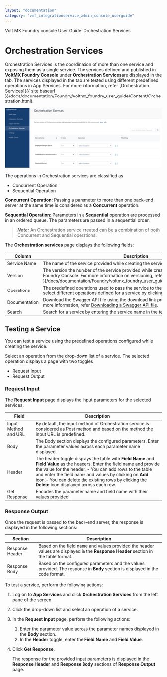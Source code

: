```yaml
---
layout: "documentation"
category: "vmf_integrationservice_admin_console_userguide"
---
```

                            

Volt MX  Foundry console User Guide: Orchestration Services

Orchestration Services
======================

Orchestration Services is the coordination of more than one service and exposing them as a single service. The services defined and published in **VoltMX Foundry Console** under **Orchestration Services**are displayed in the tab. The services displayed in the tab are tested using different predefined operations in App Services. For more information, refer [Orchestration Services]({{ site.baseurl }}/docs/documentation/Foundry/voltmx_foundry_user_guide/Content/Orchestration.html).

![](Resources/Images/Orchestration/Orchestration_Services.png)

The operations in Orchestration services are classified as

*   Concurrent Operation
*   Sequential Operation

**Concurrent Operation**: Passing a parameter to more than one back-end server at the same time is considered as a **Concurrent** operation.

**Sequential Operation**: Parameters in a **Sequential** operation are processed in an ordered queue. The parameters are passed in a sequential order.

> **_Note:_** An Orchestration service created can be a combination of both Concurrent and Sequential operations.

The **Orchestration services** page displays the following fields:

  
| Column | Description |
| --- | --- |
| Service Name | The name of the service provided while creating the service in Volt MX Foundry Console. |
| Version | The version the number of the service provided while creating the service in Volt MX Foundry Console. For more information on versioning, refer [API Versioning]({{ site.baseurl }}/docs/documentation/Foundry/voltmx_foundry_user_guide/Content/API_Versioning.html). |
| Operations | The predefined operations used to pass the service to the back-end. You can view and select different operations defined for a service by clicking on the drop-down list. |
| Documentation | Download the Swagger API file using the download link provided across each service. For more information, refer [Downloading a Swagger API file](Integration_Services.html#downloading-a-swagger-api-file). |
| Search | Search for a service by entering the service name in the text box provided. |

Testing a Service
-----------------

You can test a service using the predefined operations configured while creating the service.

Select an operation from the drop-down list of a service. The selected operation displays a page with two toggles

*   Request Input
*   Request Output

### Request Input

The **Request Input** page displays the input parameters for the selected services.

  
| Field | Description |
| --- | --- |
| Input Method and URL | By default, the input method of Orchestration service is considered as Post method and based on the method the input URL is predefined. |
| Body | The Body section displays the configured parameters. Enter the parameter values across each parameter name displayed. |
| Header | The header toggle displays the table with **Field Name** and **Field Value** as the headers. Enter the field name and provide the value for the header. - You can add rows to the table and enter the field name and values by clicking on **Add** icon.- You can delete the existing rows by clicking the **Delete** icon displayed across each row. |
| Get Response | Encodes the parameter name and field name with their values provided |

### Response Output

Once the request is passed to the back-end server, the response is displayed in the following sections:

  
| Section | Description |
| --- | --- |
| Response Header | Based on the field name and values provided the header values are displayed in the **Response Header** section in the table format. |
| Response Body | Based on the configured parameters and the values provided. The response in **Body** section is displayed in the code format. |

To test a service, perform the following actions:

1.  Log on to **App Services** and click **Orchestration Services** from the left pane of the screen.
2.  Click the drop-down list and select an operation of a service.
3.  In the **Request Input** page, perform the following actions:
    1.  Enter the parameter value across the parameter names displayed in the **Body** section.
    2.  In the **Header** toggle, enter the **Field Name** and **Field Value**.
4.  Click **Get Response**.
    
    The response for the provided input parameters is displayed in the **Response Header** and **Response Body** sections of **Response Output** page.
